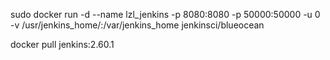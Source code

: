 sudo docker run -d --name lzl_jenkins -p 8080:8080 -p 50000:50000 -u 0 -v /usr/jenkins_home/:/var/jenkins_home
jenkinsci/blueocean

docker pull jenkins:2.60.1